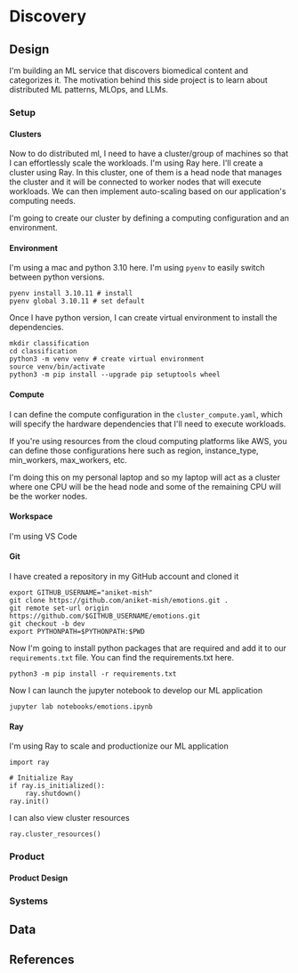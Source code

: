 # Discovery

## Design
I'm building an ML service that discovers biomedical content and categorizes it. The motivation behind this side project is to learn about distributed ML patterns, MLOps, and LLMs.

### Setup

#### Clusters

Now to do distributed ml, I need to have a cluster/group of machines so that I can effortlessly scale the workloads. I'm using Ray here. I'll create a cluster using Ray. In this cluster, one of them is a head node that manages the cluster and it will be connected to worker nodes that will execute workloads. We can then implement auto-scaling based on our application's computing needs.

I'm going to create our cluster by defining a computing configuration and an environment.

#### Environment

I'm using a mac and python 3.10 here. I'm using `pyenv` to easily switch between python versions.

```
pyenv install 3.10.11 # install 
pyenv global 3.10.11 # set default
```

Once I have python version, I can create virtual environment to install the dependencies.

```
mkdir classification 
cd classification 
python3 -m venv venv # create virtual environment 
source venv/bin/activate
python3 -m pip install --upgrade pip setuptools wheel
```

#### Compute

I can define the compute configuration in the `cluster_compute.yaml`, which will specify the hardware dependencies that I'll need to execute workloads.

If you're using resources from the cloud computing platforms like AWS, you can define those configurations here such as region, instance_type, min_workers, max_workers, etc.

I'm doing this on my personal laptop and so my laptop will act as a cluster where one CPU will be the head node and some of the remaining CPU will be the worker nodes.

#### Workspace

I'm using VS Code

#### Git

I have created a repository in my GitHub account and cloned it

```
export GITHUB_USERNAME="aniket-mish"
git clone https://github.com/aniket-mish/emotions.git . 
git remote set-url origin https://github.com/$GITHUB_USERNAME/emotions.git 
git checkout -b dev 
export PYTHONPATH=$PYTHONPATH:$PWD
```

Now I'm going to install python packages that are required and add it to our `requirements.txt` file. You can find the requirements.txt here.

```
python3 -m pip install -r requirements.txt
```

Now I can launch the jupyter notebook to develop our ML application

```
jupyter lab notebooks/emotions.ipynb
```

#### Ray

I'm using Ray to scale and productionize our ML application

```
import ray

# Initialize Ray
if ray.is_initialized():
	ray.shutdown()
ray.init()
```

I can also view cluster resources

```
ray.cluster_resources()
```

### Product

#### Product Design

### Systems

## Data

## References
